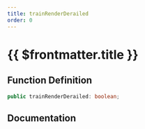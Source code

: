 ```yaml
---
title: trainRenderDerailed
order: 0
---
```


# {{ $frontmatter.title }}

## Function Definition

```ts
public trainRenderDerailed: boolean;
```

## Documentation

<!--@include: ./parts/trainRenderDerailed.md-->
